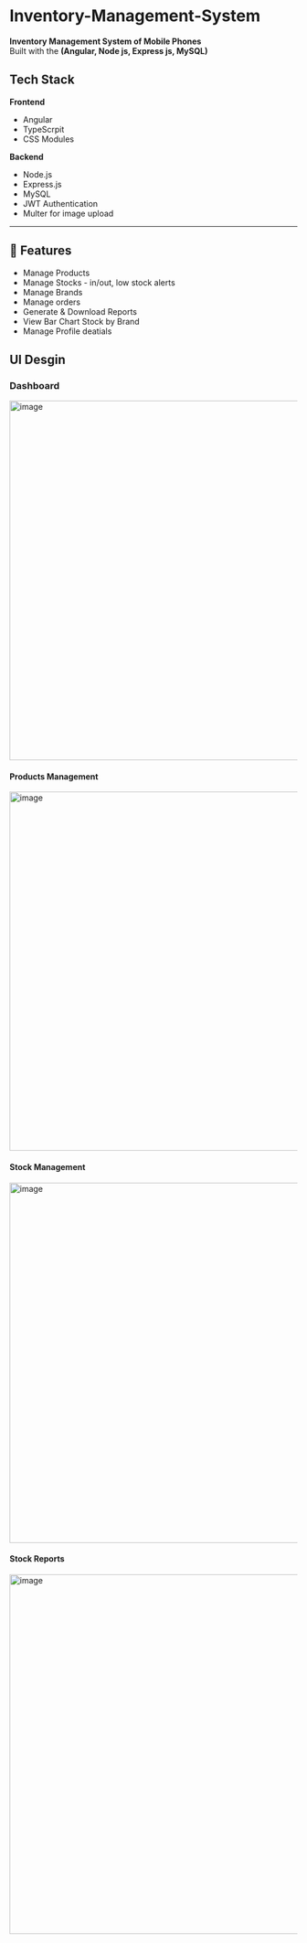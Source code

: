 # Inventory-Management-System
**Inventory Management System of Mobile Phones**  
Built with the **(Angular, Node js, Express js, MySQL)**

## Tech Stack

**Frontend**  
- Angular  
- TypeScrpit
- CSS Modules

**Backend**  
- Node.js  
- Express.js  
- MySQL 
- JWT Authentication  
- Multer for image upload

---

## 🧩 Features

- Manage Products
- Manage Stocks - in/out, low stock alerts
- Manage Brands
- Manage orders
- Generate & Download Reports
- View Bar Chart Stock by Brand 
- Manage Profile deatials

## UI Desgin

### Dashboard
<img width="1365" height="629" alt="image" src="https://github.com/user-attachments/assets/56d106be-33a0-4402-8678-a339f32ef129" />

#### Products Management
<img width="1365" height="628" alt="image" src="https://github.com/user-attachments/assets/69ca7a99-714a-44db-85f1-7659390335cd" />

#### Stock Management 
<img width="1365" height="630" alt="image" src="https://github.com/user-attachments/assets/5519d378-44d8-459b-89be-f22a7cf6f86c" />

#### Stock Reports  
<img width="1365" height="629" alt="image" src="https://github.com/user-attachments/assets/e3fededc-823b-4772-99de-77124d749fec" />



